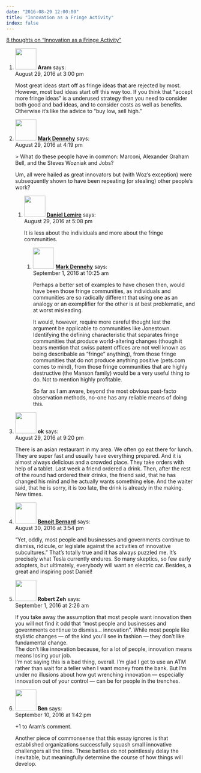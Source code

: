 ```yaml
---
date: "2016-08-29 12:00:00"
title: "Innovation as a Fringe Activity"
index: false
---
```


[8 thoughts on &ldquo;Innovation as a Fringe Activity&rdquo;](/lemire/blog/2016/08-29-innovation-as-a-fringe-activity)

<ol class="comment-list">
<li id="comment-251045" class="comment even thread-even depth-1">
<div class="comment-author vcard">
<img alt src="https://secure.gravatar.com/avatar/f24fbe6cbfec5f69fefad27583ce77d0?s=56&#038;d=mm&#038;r=g" srcset="https://secure.gravatar.com/avatar/f24fbe6cbfec5f69fefad27583ce77d0?s=112&#038;d=mm&#038;r=g 2x" class="avatar avatar-56 photo" height="56" width="56" decoding="async" /> <b class="fn">Aram</b> <span class="says">says:</span> </div>
<div class="comment-metadata"><time datetime="2016-08-29T15:00:01+00:00">August 29, 2016 at 3:00 pm</time></a> </div>
<div class="comment-content">
<p>Most great ideas start off as fringe ideas that are rejected by most. However, most bad ideas start off this way too. If you think that &ldquo;accept more fringe ideas&rdquo; is a underused strategy then you need to consider both good and bad ideas, and to consider costs as well as benefits. Otherwise it&rsquo;s like the advice to &ldquo;buy low, sell high.&rdquo;</p>
</div>
</li>
<li id="comment-251054" class="comment odd alt thread-odd thread-alt depth-1 parent">
<div class="comment-author vcard">
<img alt src="https://secure.gravatar.com/avatar/906589e5bcd7c86e69f80e230c6cef2d?s=56&#038;d=mm&#038;r=g" srcset="https://secure.gravatar.com/avatar/906589e5bcd7c86e69f80e230c6cef2d?s=112&#038;d=mm&#038;r=g 2x" class="avatar avatar-56 photo" height="56" width="56" decoding="async" /> <b class="fn"><a href="http://www.stochasticgeometry.ie" class="url" rel="ugc external nofollow">Mark Dennehy</a></b> <span class="says">says:</span> </div>
<div class="comment-metadata"><time datetime="2016-08-29T16:19:56+00:00">August 29, 2016 at 4:19 pm</time></a> </div>
<div class="comment-content">
<p>&gt; What do these people have in common: Marconi, Alexander Graham Bell, and the Steves Wozniak and Jobs?</p>
<p>Um, all were hailed as great innovators but (with Woz&rsquo;s exception) were subsequently shown to have been repeating (or stealing) other people&rsquo;s work?</p>
</div>
<ol class="children">
<li id="comment-251056" class="comment byuser comment-author-lemire bypostauthor even depth-2 parent">
<div class="comment-author vcard">
<img alt src="https://secure.gravatar.com/avatar/2ca999bef9535950f5b84281a4dab006?s=56&#038;d=mm&#038;r=g" srcset="https://secure.gravatar.com/avatar/2ca999bef9535950f5b84281a4dab006?s=112&#038;d=mm&#038;r=g 2x" class="avatar avatar-56 photo" height="56" width="56" loading="lazy" decoding="async" /> <b class="fn"><a href="https://lemire.me/en/" class="url" rel="ugc">Daniel Lemire</a></b> <span class="says">says:</span> </div>
<div class="comment-metadata"><time datetime="2016-08-29T17:08:01+00:00">August 29, 2016 at 5:08 pm</time></a> </div>
<div class="comment-content">
<p>It is less about the individuals and more about the fringe communities.</p>
</div>
<ol class="children">
<li id="comment-251266" class="comment odd alt depth-3">
<div class="comment-author vcard">
<img alt src="https://secure.gravatar.com/avatar/906589e5bcd7c86e69f80e230c6cef2d?s=56&#038;d=mm&#038;r=g" srcset="https://secure.gravatar.com/avatar/906589e5bcd7c86e69f80e230c6cef2d?s=112&#038;d=mm&#038;r=g 2x" class="avatar avatar-56 photo" height="56" width="56" loading="lazy" decoding="async" /> <b class="fn"><a href="http://www.stochasticgeometry.ie" class="url" rel="ugc external nofollow">Mark Dennehy</a></b> <span class="says">says:</span> </div>
<div class="comment-metadata"><time datetime="2016-09-01T10:25:45+00:00">September 1, 2016 at 10:25 am</time></a> </div>
<div class="comment-content">
<p>Perhaps a better set of examples to have chosen then, would have been those fringe communities, as individuals and communities are so radically different that using one as an analogy or an exemplifier for the other is at best problematic, and at worst misleading.</p>
<p>It would, however, require more careful thought lest the argument be applicable to communities like Jonestown. Identifying the defining characteristic that separates fringe communities that produce world-altering changes (though it bears mention that swiss patent offices are not well known as being describable as &ldquo;fringe&rdquo; anything), from those fringe communities that do not produce anything positive (pets.com comes to mind), from those fringe communities that are highly destructive (the Manson family) would be a very useful thing to do. Not to mention highly profitable. </p>
<p>So far as I am aware, beyond the most obvious past-facto observation methods, no-one has any reliable means of doing this.</p>
</div>
</li>
</ol>
</li>
</ol>
</li>
<li id="comment-251072" class="comment even thread-even depth-1">
<div class="comment-author vcard">
<img alt src="https://secure.gravatar.com/avatar/46f8d282d1f946c9ffe6fc1e71d93b43?s=56&#038;d=mm&#038;r=g" srcset="https://secure.gravatar.com/avatar/46f8d282d1f946c9ffe6fc1e71d93b43?s=112&#038;d=mm&#038;r=g 2x" class="avatar avatar-56 photo" height="56" width="56" loading="lazy" decoding="async" /> <b class="fn">ok</b> <span class="says">says:</span> </div>
<div class="comment-metadata"><time datetime="2016-08-29T21:20:36+00:00">August 29, 2016 at 9:20 pm</time></a> </div>
<div class="comment-content">
<p>There is an asian restaurant in my area. We often go eat there for lunch. They are super fast and usually have everything prepared. And it is almost always delicious and a crowded place. They take orders with help of a tablet. Last week a friend ordered a drink. Then, after the rest of the round had ordered their drinks, the friend said, that he has changed his mind and he actually wants something else. And the waiter said, that he is sorry, it is too late, the drink is already in the making. New times.</p>
</div>
</li>
<li id="comment-251140" class="comment odd alt thread-odd thread-alt depth-1">
<div class="comment-author vcard">
<img alt src="https://secure.gravatar.com/avatar/ea4a09f32fa08e754f344887617af6ba?s=56&#038;d=mm&#038;r=g" srcset="https://secure.gravatar.com/avatar/ea4a09f32fa08e754f344887617af6ba?s=112&#038;d=mm&#038;r=g 2x" class="avatar avatar-56 photo" height="56" width="56" loading="lazy" decoding="async" /> <b class="fn"><a href="https://benbernardblog.com" class="url" rel="ugc external nofollow">Benoit Bernard</a></b> <span class="says">says:</span> </div>
<div class="comment-metadata"><time datetime="2016-08-30T15:54:41+00:00">August 30, 2016 at 3:54 pm</time></a> </div>
<div class="comment-content">
<p>&ldquo;Yet, oddly, most people and businesses and governments continue to dismiss, ridicule, or legislate against the activities of innovative subcultures.&rdquo; That&rsquo;s totally true and it has always puzzled me. It&rsquo;s precisely what Tesla currently endures. So many skeptics, so few early adopters, but ultimately, everybody will want an electric car. Besides, a great and inspiring post Daniel!</p>
</div>
</li>
<li id="comment-251240" class="comment even thread-even depth-1">
<div class="comment-author vcard">
<img alt src="https://secure.gravatar.com/avatar/630cb93dde2b32bd302a1a597f4aa485?s=56&#038;d=mm&#038;r=g" srcset="https://secure.gravatar.com/avatar/630cb93dde2b32bd302a1a597f4aa485?s=112&#038;d=mm&#038;r=g 2x" class="avatar avatar-56 photo" height="56" width="56" loading="lazy" decoding="async" /> <b class="fn">Robert Zeh</b> <span class="says">says:</span> </div>
<div class="comment-metadata"><time datetime="2016-09-01T02:26:49+00:00">September 1, 2016 at 2:26 am</time></a> </div>
<div class="comment-content">
<p>If you take away the assumption that most people want innovation then you will not find it odd that &ldquo;most people and businesses and governments continue to dismiss&#8230; innovation&rdquo;. While most people like stylistic changes &#8212; of the kind you&rsquo;ll see in fashion &#8212; they don&rsquo;t like fundamental change.<br/>
The don&rsquo;t like innovation because, for a lot of people, innovation means means losing your job.<br/>
I&rsquo;m not saying this is a bad thing, overall. I&rsquo;m glad I get to use an ATM rather than wait for a teller when I want money from the bank. But I&rsquo;m under no illusions about how gut wrenching innovation &#8212; especially innovation out of your control &#8212; can be for people in the trenches.</p>
</div>
</li>
<li id="comment-252076" class="comment odd alt thread-odd thread-alt depth-1">
<div class="comment-author vcard">
<img alt src="https://secure.gravatar.com/avatar/648cbb3135d4aa4ca7fc2a7849d7acd2?s=56&#038;d=mm&#038;r=g" srcset="https://secure.gravatar.com/avatar/648cbb3135d4aa4ca7fc2a7849d7acd2?s=112&#038;d=mm&#038;r=g 2x" class="avatar avatar-56 photo" height="56" width="56" loading="lazy" decoding="async" /> <b class="fn">Ben</b> <span class="says">says:</span> </div>
<div class="comment-metadata"><time datetime="2016-09-10T13:42:13+00:00">September 10, 2016 at 1:42 pm</time></a> </div>
<div class="comment-content">
<p>+1 to Aram&rsquo;s comment.</p>
<p>Another piece of commonsense that this essay ignores is that established organizations successfully squash small innovative challengers all the time. These battles do not pointlessly delay the inevitable, but meaningfully determine the course of how things will develop.</p>
</div>
</li>
</ol>
